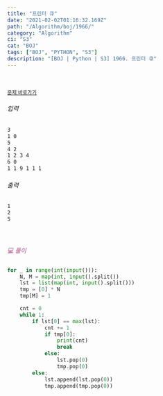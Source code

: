 ```yaml
---
title: "프린터 큐"
date: "2021-02-02T01:16:32.169Z"
path: "/Algorithm/boj/1966/"
category: "Algorithm"
ci: "S3"
cat: "BOJ"
tags: ["BOJ", "PYTHON", "S3"]
description: "[BOJ | Python | S3] 1966. 프린터 큐"
---
```


<br />

<a href="https://www.acmicpc.net/problem/1966"><small>문제 바로가기</small></a>

###### 입력

```sh
3
1 0
5
4 2
1 2 3 4
6 0
1 1 9 1 1 1
```

###### 출력

```sh
1
2
5
```

<br />

##### <h5 style="color:#C587AE;">💻 풀이</h5>

```python
for _ in range(int(input())):
    N, M = map(int, input().split())
    lst = list(map(int, input().split()))
    tmp = [0] * N
    tmp[M] = 1

    cnt = 0
    while 1:
        if lst[0] == max(lst):
            cnt += 1
            if tmp[0]:
                print(cnt)
                break
            else:
                lst.pop(0)
                tmp.pop(0)
        else:
            lst.append(lst.pop(0))
            tmp.append(tmp.pop(0))
```

